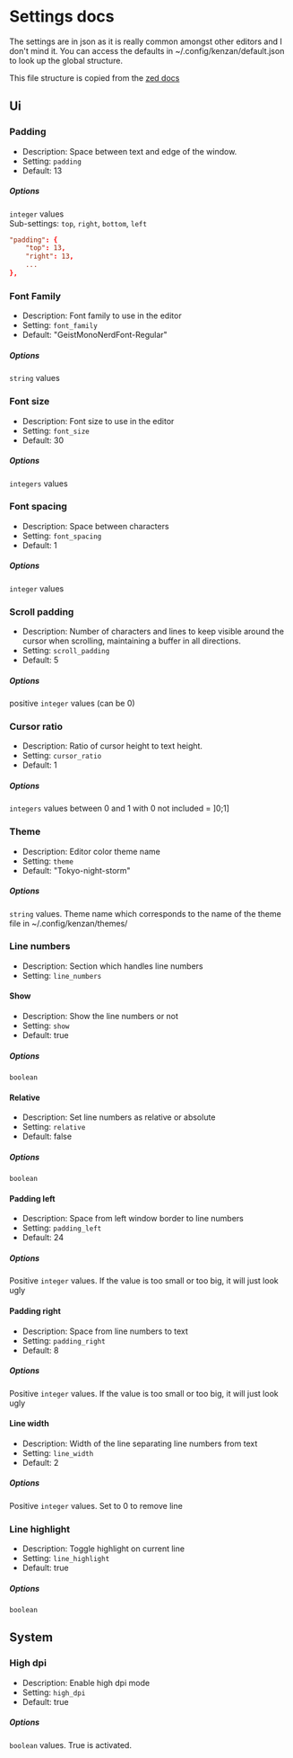 # Settings docs

The settings are in json as it is really common amongst other editors and I don't mind it.
You can access the defaults in ~/.config/kenzan/default.json to look up the global structure.

This file structure is copied from the [zed docs](https://zed.dev/docs/configuring-zed)

## Ui

### Padding

- Description: Space between text and edge of the window.
- Setting: `padding`
- Default: 13

##### Options

`integer` values\
Sub-settings: `top`, `right`, `bottom`, `left`

```toml
"padding": {
    "top": 13,
    "right": 13,
    ...
},
```

### Font Family

- Description: Font family to use in the editor
- Setting: `font_family`
- Default: "GeistMonoNerdFont-Regular"

##### Options

`string` values

### Font size

- Description: Font size to use in the editor
- Setting: `font_size`
- Default: 30

##### Options

`integers` values

### Font spacing

- Description: Space between characters
- Setting: `font_spacing`
- Default: 1

##### Options

`integer` values

### Scroll padding

- Description: Number of characters and lines to keep visible around the cursor when scrolling, maintaining a buffer in all directions.
- Setting: `scroll_padding`
- Default: 5

##### Options

positive `integer` values (can be 0)

### Cursor ratio

- Description: Ratio of cursor height to text height.
- Setting: `cursor_ratio`
- Default: 1

##### Options

`integers` values between 0 and 1 with 0 not included = ]0;1]

### Theme

- Description: Editor color theme name
- Setting: `theme`
- Default: "Tokyo-night-storm"

##### Options

`string` values. Theme name which corresponds to the name of the theme file in ~/.config/kenzan/themes/

### Line numbers

- Description: Section which handles line numbers
- Setting: `line_numbers`

#### Show

- Description: Show the line numbers or not
- Setting: `show`
- Default: true

##### Options

`boolean`

#### Relative

- Description: Set line numbers as relative or absolute
- Setting: `relative`
- Default: false

##### Options

`boolean`

#### Padding left

- Description: Space from left window border to line numbers
- Setting: `padding_left`
- Default: 24

##### Options

Positive `integer` values. If the value is too small or too big, it will just look ugly

#### Padding right

- Description: Space from line numbers to text
- Setting: `padding_right`
- Default: 8

##### Options

Positive `integer` values. If the value is too small or too big, it will just look ugly

#### Line width

- Description: Width of the line separating line numbers from text
- Setting: `line_width`
- Default: 2

##### Options

Positive `integer` values. Set to 0 to remove line

### Line highlight

- Description: Toggle highlight on current line
- Setting: `line_highlight`
- Default: true

##### Options

`boolean`

## System

### High dpi

- Description: Enable high dpi mode
- Setting: `high_dpi`
- Default: true

##### Options

`boolean` values. True is activated. 

